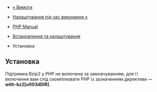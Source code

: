 - [« Вимоги](bzip2.requirements.md)
- [Налаштування під час виконання »](bzip2.configuration.md)

- [PHP Manual](index.md)
- [Встановлення та налаштування](bzip2.setup.md)
- Установка

## Установка

Підтримка Bzip2 у PHP не включена за замовчуванням, для її включення вам
слід скомпілювати PHP із зазначенням директиви **--with-bz2[u003dDIR]**.
